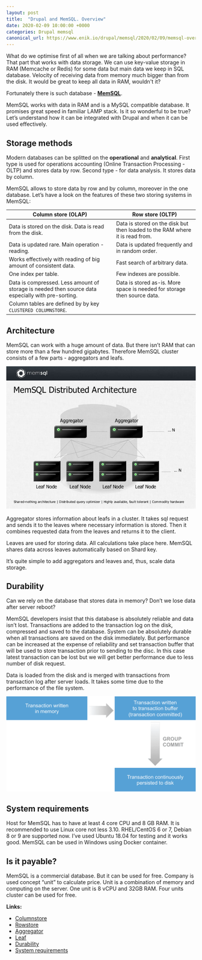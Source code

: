 ```yaml
---
layout: post
title:  "Drupal and MemSQL. Overview"
date: 2020-02-09 10:00:00 +0000
categories: Drupal memsql
canonical_url: https://www.enik.io/drupal/memsql/2020/02/09/memsql-overview.html
---
```

What do we optimise first of all when we are talking about performance? That part that works with data storage. We can use key-value storage in RAM (Memcache or Redis) for some data but main data we keep in SQL database. Velocity of receiving data from memory much bigger than from the disk. It would be great to keep all data in RAM, wouldn't it?  

Fortunately there is such database - **[MemSQL](https://www.memsql.com)**.

MemSQL works with data in RAM and is a MySQL compatible database. It promises great speed in familiar LAMP stack. Is it so wonderful to be true? Let’s understand how it can be integrated with Drupal and when it can be used effectively.

## Storage methods

Modern databases can be splitted on the  **operational** and **analytical**. First type is used for operations accounting  (Online Transaction Processing - OLTP) and stores data by row. Second type - for data analysis. It stores data by column.

MemSQL allows to store data by row and by column, moreover in the one database. Let’s have a look on the features of these two storing systems in MemSQL:

| Column store (OLAP)                                                                                      | Row store (OLTP)                                                                                 |
|-----------------------------------------------------------------------------------------------------------------|------------------------------------------------------------------------------------------------------------|
| Data is stored on the disk. Data is read from the disk. | Data is stored on the disk but then loaded to the RAM where it is read from. |
| Data is updated rare. Main operation - reading. | Data is updated frequently and in random order.|
| Works effectively with reading of big amount of consistent data. | Fast search of arbitrary data.|
| One index per table. | Few indexes are possible. |
| Data is compressed. Less amount of storage is needed then source data especially with pre-sorting. | Data is stored as-is. More space is needed for storage then source data.|
| Column tables are defined by by key `CLUSTERED COLUMNSTORE`.||

## Architecture

MemSQL can work with a huge amount of data. But there isn’t RAM that can store more than a few hundred gigabytes. Therefore MemSQL cluster consists of a few parts - aggregators and leafs.

![Architecture of  MemSQL](/assets/content/2020-02-09-memsql-overview/memsql_architecture.jpg)

Aggregator stores information about leafs in a cluster. It takes sql request and sends it to the leaves where necessary information is stored. Then it combines requested data from the leaves and returns it to the client.

Leaves are used for storing data. All calculations take place here. MemSQL shares data across leaves automatically based on Shard key.

It’s quite simple to add aggregators and leaves and, thus, scale data storage.

## Durability

Can we rely on the database that stores data in memory? Don’t we lose data after server reboot?

MemSQL developers insist that this database is absolutely reliable and data isn’t lost. Transactions are added to the transaction log on the disk, compressed and saved to the database. System can be absolutely durable when all transactions are saved on the disk immediately. But performance can be increased at the expense of reliability and set transaction buffer that will be used to store transaction prior to sending to the disc. In this case latest transaction can be lost but we will get better performance due to less number of disk request.

Data is loaded from the disk and is merged with transactions from transaction log after server loads. It takes some time due to the performance of the file system.

![Schema of saving transactions in  MemSQL](/assets/content/2020-02-09-memsql-overview/memsql_durability.png)

## System requirements

Host for MemSQL has to have at least 4 core CPU and 8 GB RAM. It is recommended to use Linux core not less 3.10. RHEL/CentOS 6 or 7, Debian 8 or 9 are supported now. I’ve used Ubuntu 18.04 for testing and it works good. MemSQL can be used in Windows using Docker container.

## Is it payable?

MemSQL is a commercial database. But it can be used for free. Company is used concept “unit” to calculate price. Unit is a combination of memory and computing on the server. One unit is 8 vCPU and 32GB RAM. Four units cluster can be used for free.

**Links:**

* [Columnstore](https://docs.memsql.com/v7.0/concepts/columnstore)
* [Rowstore](https://docs.memsql.com/v7.0/concepts/rowstore)
* [Aggregator](https://docs.memsql.com/v7.0/concepts/aggregator)
* [Leaf](https://docs.memsql.com/v7.0/concepts/leaf)
* [Durability](https://docs.memsql.com/v6.8/guides/cluster-management/operations/using-durability-and-recovery)
* [System requirements](https://docs.memsql.com/v6.8/guides/deploy-memsql/self-managed/cluster-configuration/system-requirements)
